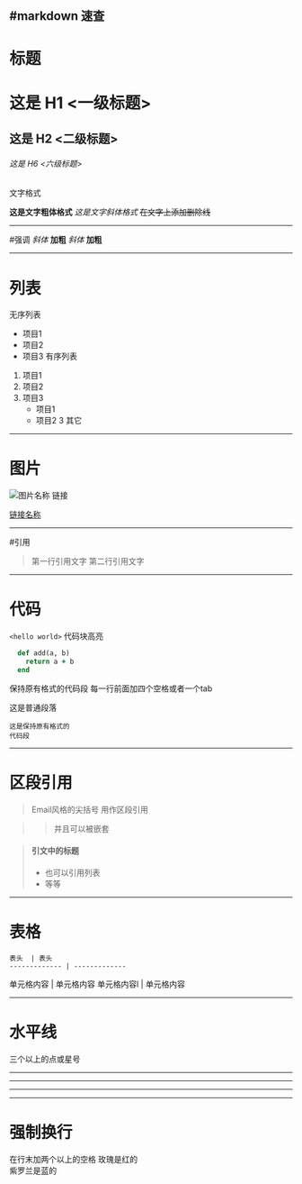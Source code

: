 #markdown 速查
----
# 标题
# 这是 H1 <一级标题>
## 这是 H2 <二级标题>
###### 这是 H6 <六级标题>
文字格式

**这是文字粗体格式**
*这是文字斜体格式*
~~在文字上添加删除线~~

---
#强调
*斜体*   **加粗**
_斜体_   __加粗__


---
# 列表
无序列表

* 项目1
* 项目2
* 项目3
有序列表

1. 项目1
2. 项目2
3. 项目3
   * 项目1
   * 项目2
3 其它


---
# 图片

![图片名称](http://gitcafe.com/image.png)
链接

[链接名称](http://gitcafe.com)

---
#引用

> 第一行引用文字
> 第二行引用文字

---
# 代码

`<hello world>`
代码块高亮

```ruby
  def add(a, b)
    return a + b
  end
```

保持原有格式的代码段
每一行前面加四个空格或者一个tab

这是普通段落

    这是保持原有格式的
    代码段

---
# 区段引用
> Email风格的尖括号
> 用作区段引用

> > 并且可以被嵌套

> #### 引文中的标题
> 
> * 也可以引用列表
> * 等等


---
# 表格

    表头  | 表头
    ------------- | -------------
   单元格内容  | 单元格内容
   单元格内容l  | 单元格内容


---
# 水平线
三个以上的点或星号

---

* * *

- - - -

---
# 强制换行
在行末加两个以上的空格
玫瑰是红的   
紫罗兰是蓝的
